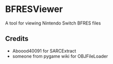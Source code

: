 # BFRESViewer
A tool for viewing Nintendo Switch BFRES files

## Credits
- Aboood40091 for SARCExtract
- someone from pygame wiki for OBJFileLoader
